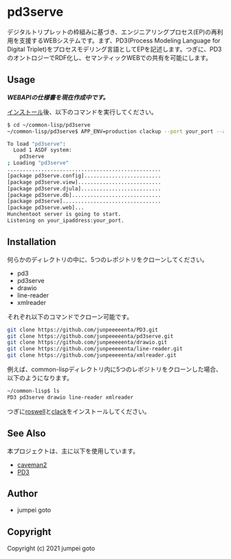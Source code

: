 # pd3serve
デジタルトリプレットの枠組みに基づき、エンジニアリングプロセス(EP)の再利用を支援するWEBシステムです。まず、PD3(Process Modeling Language for Digital Triplet)をプロセスモデリング言語としてEPを記述します。つぎに、PD3のオントロジーでRDF化し、セマンティックWEBでの共有を可能にします。

## Usage
***WEBAPIの仕様書を現在作成中です。***

[インストール](#installation)後、以下のコマンドを実行してください。
```sh
$ cd ~/common-lisp/pd3serve
~/common-lisp/pd3serve$ APP_ENV=production clackup --port your_port --address your_ipaddress app.lisp

To load "pd3serve":
  Load 1 ASDF system:
    pd3serve
; Loading "pd3serve"
..................................................
[package pd3serve.config].........................
[package pd3serve.view]...........................
[package pd3serve.djula]..........................
[package pd3serve.db].............................
[package pd3serve]................................
[package pd3serve.web]...
Hunchentoot server is going to start.
Listening on your_ipaddress:your_port.

```

## Installation
何らかのディレクトリの中に、5つのレポジトリをクローンしてください。
- pd3
- pd3serve
- drawio
- line-reader
- xmlreader

それぞれ以下のコマンドでクローン可能です。
```sh
git clone https://github.com/junpeeeeenta/PD3.git
git clone https://github.com/junpeeeeenta/pd3serve.git
git clone https://github.com/junpeeeeenta/drawio.git
git clone https://github.com/junpeeeeenta/line-reader.git
git clone https://github.com/junpeeeeenta/xmlreader.git
```

例えば、common-lispディレクトリ内に5つのレポジトリをクローンした場合、以下のようになります。

```sh
~/common-lisp$ ls
PD3 pd3serve drawio line-reader xmlreader
```
つぎに[roswell](https://roswell.github.io/Installation.html)と[clack](https://github.com/fukamachi/clack)をインストールしてください。
## See Also
本プロジェクトは、主に以下を使用しています。
- [caveman2](https://github.com/fukamachi/caveman)
- [PD3](https://github.com/DigitalTriplet/PD3)

## Author

* jumpei goto

## Copyright

Copyright (c) 2021 jumpei goto

